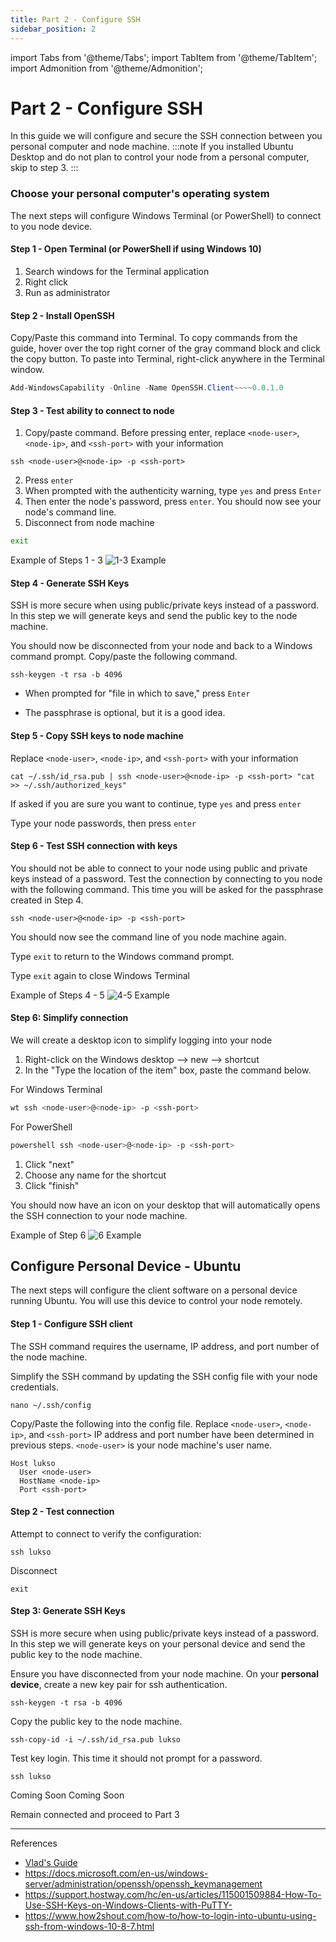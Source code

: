 ```yaml
---
title: Part 2 - Configure SSH
sidebar_position: 2
---
```


import Tabs from '@theme/Tabs';
import TabItem from '@theme/TabItem';
import Admonition from '@theme/Admonition';

# Part 2 - Configure SSH

In this guide we will configure and secure the SSH connection between you personal computer and node machine.
:::note
If you installed Ubuntu Desktop and do not plan to control your node from a personal computer, skip to step 3.
:::

### Choose your personal computer's operating system

<Tabs>
<TabItem value="windows-terminal" label="Windows Terminal">

The next steps will configure Windows Terminal (or PowerShell) to connect to you node device.

#### Step 1 - Open Terminal (or PowerShell if using Windows 10)

1. Search windows for the Terminal application
2. Right click
3. Run as administrator

#### Step 2 - Install OpenSSH

Copy/Paste this command into Terminal. To copy commands from the guide, hover over the top right corner of the gray command block and click the copy button. To paste into Terminal, right-click anywhere in the Terminal window.

```powershell
Add-WindowsCapability -Online -Name OpenSSH.Client~~~~0.0.1.0
```

#### Step 3 - Test ability to connect to node

1. Copy/paste command. Before pressing enter, replace `<node-user>`, `<node-ip>`, and `<ssh-port>` with your information

```
ssh <node-user>@<node-ip> -p <ssh-port>
```

2. Press `enter`
3. When prompted with the authenticity warning, type `yes` and press `Enter`
4. Then enter the node's password, press `enter`. You should now see your node's command line.
5. Disconnect from node machine

```sh
exit
```

Example of Steps 1 - 3
![1-3 Example](./img-p2/win01-03.gif)

#### Step 4 - Generate SSH Keys

SSH is more secure when using public/private keys instead of a password. In this step we will generate keys and send the public key to the node machine.

You should now be disconnected from your node and back to a Windows command prompt. Copy/paste the following command.

```
ssh-keygen -t rsa -b 4096
```

- When prompted for "file in which to save," press `Enter`

- The passphrase is optional, but it is a good idea.

#### Step 5 - Copy SSH keys to node machine

Replace `<node-user>`, `<node-ip>`, and `<ssh-port>` with your information

```
cat ~/.ssh/id_rsa.pub | ssh <node-user>@<node-ip> -p <ssh-port> "cat >> ~/.ssh/authorized_keys"
```

If asked if you are sure you want to continue, type `yes` and press `enter`

Type your node passwords, then press `enter`

#### Step 6 - Test SSH connection with keys

You should not be able to connect to your node using public and private keys instead of a password. Test the connection by connecting to you node with the following command. This time you will be asked for the passphrase created in Step 4.

```
ssh <node-user>@<node-ip> -p <ssh-port>
```

You should now see the command line of you node machine again.

Type `exit` to return to the Windows command prompt.

Type `exit` again to close Windows Terminal

Example of Steps 4 - 5
![4-5 Example](./img-p2/win04-05.gif)

#### Step 6: Simplify connection

We will create a desktop icon to simplify logging into your node

1. Right-click on the Windows desktop --> new --> shortcut
2. In the "Type the location of the item" box, paste the command below.

For Windows Terminal

```sh title="replace <node-user> <node-ip> <ssh-port> with your information"
wt ssh <node-user>@<node-ip> -p <ssh-port>
```

For PowerShell

```sh title="replace <node-user> <node-ip> <ssh-port> with your information"
powershell ssh <node-user>@<node-ip> -p <ssh-port>
```

1. Click "next"
1. Choose any name for the shortcut
1. Click "finish"

You should now have an icon on your desktop that will automatically opens the SSH connection to your node machine.

Example of Step 6
![6 Example](./img-p2/win06.gif)

  </TabItem>
  <TabItem value="ubuntu" label="Ubuntu">

## Configure Personal Device - Ubuntu

The next steps will configure the client software on a personal device running Ubuntu. You will use this device to control your node remotely.

#### Step 1 - Configure SSH client

The SSH command requires the username, IP address, and port number of the node machine.

Simplify the SSH command by updating the SSH config file with your node credentials.

```
nano ~/.ssh/config
```

Copy/Paste the following into the config file.
Replace `<node-user>`, `<node-ip>`, and `<ssh-port>`
IP address and port number have been determined in previous steps.
`<node-user>` is your node machine's user name.

```
Host lukso
  User <node-user>
  HostName <node-ip>
  Port <ssh-port>
```

#### Step 2 - Test connection

Attempt to connect to verify the configuration:

```
ssh lukso
```

Disconnect

```
exit
```

#### Step 3: Generate SSH Keys

SSH is more secure when using public/private keys instead of a password. In this step we will generate keys on your personal device and send the public key to the node machine.

Ensure you have disconnected from your node machine. On your **personal device**, create a new key pair for ssh authentication.

```
ssh-keygen -t rsa -b 4096
```

Copy the public key to the node machine.

```
ssh-copy-id -i ~/.ssh/id_rsa.pub lukso
```

Test key login. This time it should not prompt for a password.

```
ssh lukso
```

  </TabItem>
  <TabItem value="Windows" label="Windows (Putty)">
Coming Soon
  </TabItem>
  <TabItem value="macOS" label="macOS">
Coming Soon
  </TabItem>
</Tabs>

Remain connected and proceed to Part 3

---

References

- [Vlad's Guide](https://github.com/lykhonis/lukso-node-guide#auto-start)
- https://docs.microsoft.com/en-us/windows-server/administration/openssh/openssh_keymanagement
- https://support.hostway.com/hc/en-us/articles/115001509884-How-To-Use-SSH-Keys-on-Windows-Clients-with-PuTTY-
- https://www.how2shout.com/how-to/how-to-login-into-ubuntu-using-ssh-from-windows-10-8-7.html
